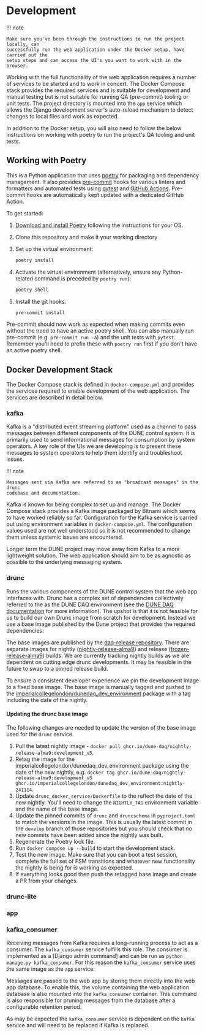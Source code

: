 # Development

<!-- markdownlint-disable next-line code-block-style -->
!!! note

    Make sure you've been through the instructions to run the project locally, can
    successfully run the web application under the Docker setup, have carried out the
    setup steps and can access the UI's you want to work with in the browser.

Working with the full functionality of the web application requires a number of services
to be started and to work in concert. The Docker Compose stack provides the required
services and is suitable for development and manual testing but is not suitable for
running QA (pre-commit) tooling or unit tests. The project directory is mounted into the
`app` service which allows the Django development server's auto-reload mechanism to
detect changes to local files and work as expected.

In addition to the Docker setup, you will also need to follow the below instructions on
working with poetry to run the project's QA tooling and unit tests.

## Working with Poetry

This is a Python application that uses [poetry](https://python-poetry.org) for packaging
and dependency management. It also provides [pre-commit](https://pre-commit.com/) hooks
for various linters and formatters and automated tests using
[pytest](https://pytest.org/) and [GitHub Actions](https://github.com/features/actions).
Pre-commit hooks are automatically kept updated with a dedicated GitHub Action.

To get started:

1. [Download and install Poetry](https://python-poetry.org/docs/#installation) following
   the instructions for your OS.

1. Clone this repository and make it your working directory

1. Set up the virtual environment:

    ```bash
    poetry install
    ```

1. Activate the virtual environment (alternatively, ensure any Python-related command is
   preceded by `poetry run`):

    ```bash
    poetry shell
    ```

1. Install the git hooks:

    ```bash
    pre-commit install
    ```

Pre-commit should now work as expected when making commits even without the need to have
an active poetry shell. You can also manually run pre-commit (e.g. `pre-commit run -a`)
and the unit tests with `pytest`. Remember you'll need to prefix these with `poetry run`
first if you don't have an active poetry shell.

## Docker Development Stack

The Docker Compose stack is defined in `docker-compose.yml` and provides the services
required to enable development of the web application. The services are described in detail below.

### kafka

Kafka is a "distributed event streaming platform" used as a channel to pass messages
between different components of the DUNE control system. It is primarily used to send
informational messages for consumption by system operators. A key role of the UIs we are
developing is to present these messages to system operators to help them identify and
troubleshoot issues.

<!-- markdownlint-disable next-line code-block-style -->
!!! note

    Messages sent via Kafka are referred to as "broadcast messages" in the drunc
    codebase and documentation.

Kafka is known for being complex to set up and manage. The Docker Compose stack provides
a Kafka image packaged by Bitnami which seems to have worked reliably so far.
Configuration for the Kafka service is carried out using environment variables in
`docker-compose.yml`. The configuration values used are not well understood so it is not
recommended to change them unless systemic issues are encountered.

Longer term the DUNE project may move away from Kafka to a more lightweight solution.
The web application should aim to be as agnostic as possible to the underlying messaging
system.

### drunc

Runs the various components of the DUNE control system that the web app interfaces with.
Drunc has a complex set of dependencies collectively referred to the as the DUNE DAQ
environment (see the [DUNE DAQ documentation] for more information). The upshot is that
it is not feasible for us to build our own Drunc image from scratch for development.
Instead we use a base image published by the Dune project that provides the required
dependencies.

The base images are published by the [daq-release repository]. There are separate images
for nightly ([nightly-release-alma9]) and release ([frozen-release-alma9]) builds. We
are currently tracking nightly builds as we are dependent on cutting edge drunc
developments. It may be feasible in the future to swap to a pinned release build.

To ensure a consistent developer experience we pin the development image to a fixed base
image. The base image is manually tagged and pushed to the
[imperialcollegelondon/dunedaq_dev_environment] package with a tag including the date of
the nightly.

#### Updating the drunc base image

The following changes are needed to update the version of the base image used for the
`drunc` service.

1. Pull the latest nightly image - `docker pull
   ghcr.io/dune-daq/nightly-release-alma9:development_v5`.
1. Retag the image for the imperialcollegelondon/dunedaq_dev_environment package using
   the date of the new nightly, e.g.
   `docker tag ghcr.io/dune-daq/nightly-release-alma9:development_v5
   ghcr.io/imperialcollegelondon/dunedaq_dev_environment:nightly-241114`.
1. Update `drunc_docker_service/Dockerfile` to the reflect the date of the new nightly.
   You'll need to change the `NIGHTLY_TAG` environment variable and the name of the base
   image.
1. Update the pinned commits of `drunc` and `druncschema` in `pyproject.toml` to match
   the versions in the image. This is usually the latest commit in the `develop` branch
   of those repositories but you should check that no new commits have been added since
   the nightly was built.
1. Regenerate the Poetry lock file.
1. Run `docker compose up --build` to start the development stack.
1. Test the new image. Make sure that you can boot a test session, complete the full set
   of FSM transitions and whatever new functionality the nightly is being for is working
   as expected.
1. If everything looks good then push the retagged base image and create a PR from your
   changes.

[daq-release repository]: https://github.com/ImperialCollegeLondon/drunc_ui
[DUNE DAQ documentation]: https://dune-daq-sw.readthedocs.io/en/latest/
[nightly-release-alma9]: https://github.com/DUNE-DAQ/daq-release/pkgs/container/nightly-release-alma9
[frozen-release-alma9]: https://github.com/DUNE-DAQ/daq-release/pkgs/container/frozen-release-alma9
[imperialcollegelondon/dunedaq_dev_environment]: https://github.com/ImperialCollegeLondon/drunc_ui/pkgs/container/dunedaq_dev_environment

### drunc-lite

### app

### kafka_consumer

Receiving messages from Kafka requires a long-running process to act as a consumer. The
`kafka_consumer` service fulfills this role. The consumer is implemented as a [Django
admin command] and can be run as `python manage.py kafka_consumer`. For this reason the
`kafka_consumer` service uses the same image as the `app` service.

Messages are passed to the web app by storing them directly into the web app database.
To enable this, the volume containing the web application database is also mounted into
the `kafka_consumer` container. This command is also responsible for pruning messages
from the database after a configurable retention period.

As may be expected the `kafka_consumer` service is dependent on the `kafka` service and
will need to be replaced if Kafka is replaced.
